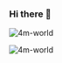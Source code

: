 ### Hi there 👋

<!--
**4m-world/4m-world** is a ✨ _special_ ✨ repository because its `README.md` (this file) appears on your GitHub profile.

Here are some ideas to get you started:

- 🔭 I’m currently working on ...
- 🌱 I’m currently learning ...
- 👯 I’m looking to collaborate on ...
- 🤔 I’m looking for help with ...
- 💬 Ask me about ...
- 📫 How to reach me: ...
- 😄 Pronouns: ...
- ⚡ Fun fact: ...
-->
<p align="left"> <img src="https://komarev.com/ghpvc/?username=4m-world" alt="4m-world" /> </p>

<p align="left">  
  <img src="https://github-readme-stats.vercel.app/api?username=4m-world&show_icons=false" alt="4m-world" />
 </p>
